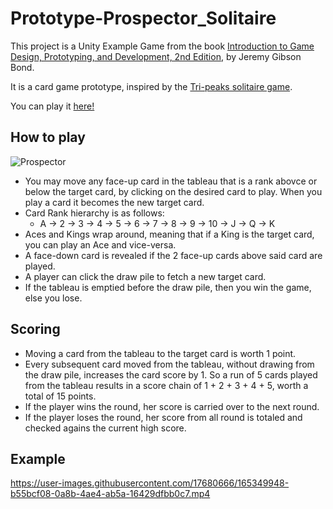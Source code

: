 # Prototype-Prospector_Solitaire

This project is a Unity Example Game from the book [Introduction to Game Design, Prototyping, and Development, 2nd Edition](https://book.prototools.net/), by Jeremy Gibson Bond.

It is a card game prototype, inspired by the [Tri-peaks solitaire game](https://en.wikipedia.org/wiki/Tri_Peaks_(game)).

You can play it [here!](https://shaman37.itch.io/prototype-prospector-solitaire)
## How to play

![Prospector](https://user-images.githubusercontent.com/17680666/165343805-8324ff3d-4930-47c2-94f9-3cf30b6754e3.png)

- You may move any face-up card in the tableau that is a rank abovce or below the target card, by clicking on the desired card to play. When you play a card it becomes the new target card.
- Card Rank hierarchy is as follows:
  - A -> 2 -> 3 -> 4 -> 5 -> 6 -> 7 -> 8 -> 9 -> 10 -> J -> Q -> K
- Aces and Kings wrap around, meaning that if a King is the target card, you can play an Ace and vice-versa.
- A face-down card is revealed if the 2 face-up cards above said card are played.
- A player can click the draw pile to fetch a new target card.
- If the tableau is emptied before the draw pile, then you win the game, else you lose.

## Scoring

- Moving a card from the tableau to the target card is worth 1 point.
- Every subsequent card moved from the tableau, without drawing from the draw pile, increases the card score by 1. So a run of 5 cards played from the tableau results in a score chain of 1 + 2 + 3 + 4 + 5, worth a total of 15 points.
- If the player wins the round, her score is carried over to the next round.
- If the player loses the round, her score from all round is totaled and checked agains the current high score.

## Example

https://user-images.githubusercontent.com/17680666/165349948-b55bcf08-0a8b-4ae4-ab5a-16429dfbb0c7.mp4

